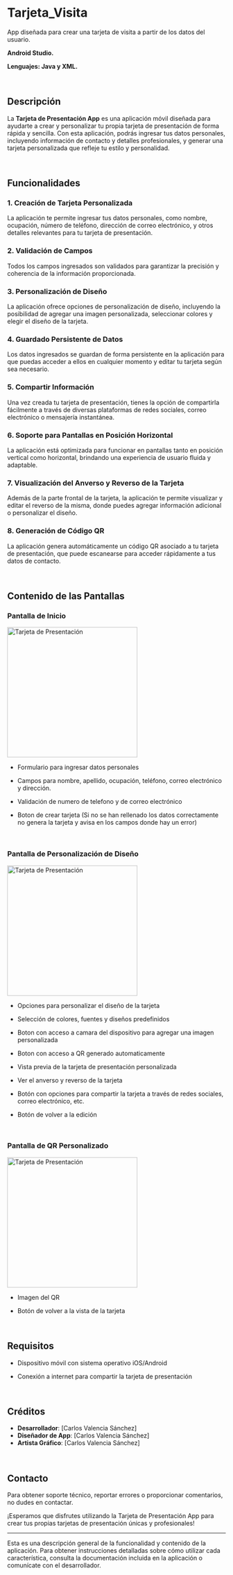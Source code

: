 # Tarjeta_Visita
App diseñada para crear una tarjeta de visita a partir de los datos del usuario.
<p> <strong>Android Studio.</strong></p>
<p> <strong>Lenguajes: Java y XML.</strong></p>
&nbsp;

## Descripción

La **Tarjeta de Presentación App** es una aplicación móvil diseñada para ayudarte a crear y personalizar tu propia tarjeta de presentación de forma rápida y sencilla. Con esta aplicación, podrás ingresar tus datos personales, incluyendo información de contacto y detalles profesionales, y generar una tarjeta personalizada que refleje tu estilo y personalidad.

&nbsp;

## Funcionalidades

### 1. Creación de Tarjeta Personalizada

La aplicación te permite ingresar tus datos personales, como nombre, ocupación, número de teléfono, dirección de correo electrónico, y otros detalles relevantes para tu tarjeta de presentación.

### 2. Validación de Campos

Todos los campos ingresados son validados para garantizar la precisión y coherencia de la información proporcionada.

### 3. Personalización de Diseño

La aplicación ofrece opciones de personalización de diseño, incluyendo la posibilidad de agregar una imagen personalizada, seleccionar colores y elegir el diseño de la tarjeta.

### 4. Guardado Persistente de Datos

Los datos ingresados se guardan de forma persistente en la aplicación para que puedas acceder a ellos en cualquier momento y editar tu tarjeta según sea necesario.

### 5. Compartir Información

Una vez creada tu tarjeta de presentación, tienes la opción de compartirla fácilmente a través de diversas plataformas de redes sociales, correo electrónico o mensajería instantánea.

### 6. Soporte para Pantallas en Posición Horizontal

La aplicación está optimizada para funcionar en pantallas tanto en posición vertical como horizontal, brindando una experiencia de usuario fluida y adaptable.

### 7. Visualización del Anverso y Reverso de la Tarjeta

Además de la parte frontal de la tarjeta, la aplicación te permite visualizar y editar el reverso de la misma, donde puedes agregar información adicional o personalizar el diseño.

### 8. Generación de Código QR

La aplicación genera automáticamente un código QR asociado a tu tarjeta de presentación, que puede escanearse para acceder rápidamente a tus datos de contacto.

&nbsp;

## Contenido de las Pantallas

### Pantalla de Inicio

<img src="https://github.com/valen28030/Tarjeta_Visita/assets/167770750/aed3a25a-56ef-4689-b07c-48a83e4cf99c" alt="Tarjeta de Presentación" width="300">

- Formulario para ingresar datos personales
  

- Campos para nombre, apellido, ocupación, teléfono, correo electrónico y dirección.
- Validación de numero de telefono y de correo electrónico
- Boton de crear tarjeta (Si no se han rellenado los datos correctamente no genera la tarjeta y avisa en los campos donde hay un error)

&nbsp;

### Pantalla de Personalización de Diseño
<img src="https://github.com/valen28030/Tarjeta_Visita/assets/167770750/37b3f9e6-8edf-4817-b801-839fa1ce4d35" alt="Tarjeta de Presentación" width="300">

- Opciones para personalizar el diseño de la tarjeta

  
- Selección de colores, fuentes y diseños predefinidos
- Boton con acceso a camara del dispositivo para agregar una imagen personalizada
- Boton con acceso a QR generado automaticamente
- Vista previa de la tarjeta de presentación personalizada
- Ver el anverso y reverso de la tarjeta
- Botón con opciones para compartir la tarjeta a través de redes sociales, correo electrónico, etc.
- Botón de volver a la edición
  
&nbsp;

### Pantalla de QR Personalizado
<img src="https://github.com/valen28030/Tarjeta_Visita/assets/167770750/a9bcabc3-592f-4edb-9ba2-60679ba9c425" alt="Tarjeta de Presentación" width="300">

- Imagen del QR

  
- Botón de volver a la vista de la tarjeta

&nbsp;

## Requisitos

- Dispositivo móvil con sistema operativo iOS/Android

  
- Conexión a internet para compartir la tarjeta de presentación

&nbsp;
## Créditos

- **Desarrollador**: [Carlos Valencia Sánchez]
- **Diseñador de App**: [Carlos Valencia Sánchez]
- **Artista Gráfico**: [Carlos Valencia Sánchez]

&nbsp;
## Contacto

Para obtener soporte técnico, reportar errores o proporcionar comentarios, no dudes en contactar.

¡Esperamos que disfrutes utilizando la Tarjeta de Presentación App para crear tus propias tarjetas de presentación únicas y profesionales!

---
Esta es una descripción general de la funcionalidad y contenido de la aplicación. Para obtener instrucciones detalladas sobre cómo utilizar cada característica, consulta la documentación incluida en la aplicación o comunícate con el desarrollador.
